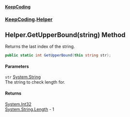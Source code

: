 #### [KeepCoding](index.md 'index')
### [KeepCoding](KeepCoding.md 'KeepCoding').[Helper](Helper.md 'KeepCoding.Helper')
## Helper.GetUpperBound(string) Method
Returns the last index of the string.  
```csharp
public static int GetUpperBound(this string str);
```
#### Parameters
<a name='KeepCoding_Helper_GetUpperBound(string)_str'></a>
`str` [System.String](https://docs.microsoft.com/en-us/dotnet/api/System.String 'System.String')  
The string to check length for.
  
#### Returns
[System.Int32](https://docs.microsoft.com/en-us/dotnet/api/System.Int32 'System.Int32')  
[System.String.Length](https://docs.microsoft.com/en-us/dotnet/api/System.String.Length 'System.String.Length') - 1
